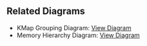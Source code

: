 ## Related Diagrams

- KMap Grouping Diagram: [View Diagram](../docs/diagrams/logic/kmap_grouping.png)
- Memory Hierarchy Diagram: [View Diagram](../docs/diagrams/hardware/memory_hierarchy.md)
